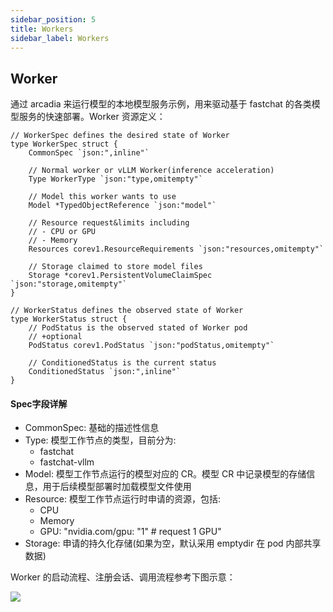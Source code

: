 ```yaml
---
sidebar_position: 5
title: Workers
sidebar_label: Workers
---
```

## Worker

通过 arcadia 来运行模型的本地模型服务示例，用来驱动基于 fastchat 的各类模型服务的快速部署。Worker 资源定义：
```golang
// WorkerSpec defines the desired state of Worker
type WorkerSpec struct {
    CommonSpec `json:",inline"`

    // Normal worker or vLLM Worker(inference acceleration)
    Type WorkerType `json:"type,omitempty"`

    // Model this worker wants to use
    Model *TypedObjectReference `json:"model"`

    // Resource request&limits including
    // - CPU or GPU
    // - Memory
    Resources corev1.ResourceRequirements `json:"resources,omitempty"`

    // Storage claimed to store model files
    Storage *corev1.PersistentVolumeClaimSpec `json:"storage,omitempty"`
}

// WorkerStatus defines the observed state of Worker
type WorkerStatus struct {
    // PodStatus is the observed stated of Worker pod
    // +optional
    PodStatus corev1.PodStatus `json:"podStatus,omitempty"`

    // ConditionedStatus is the current status
    ConditionedStatus `json:",inline"`
}
```
#### Spec字段详解
* CommonSpec: 基础的描述性信息
* Type: 模型工作节点的类型，目前分为:
    - fastchat
    - fastchat-vllm
* Model: 模型工作节点运行的模型对应的 CR。模型 CR 中记录模型的存储信息，用于后续模型部署时加载模型文件使用
* Resource: 模型工作节点运行时申请的资源，包括:
    - CPU
    - Memory
    - GPU: "nvidia.com/gpu: "1" # request 1 GPU"
* Storage: 申请的持久化存储(如果为空，默认采用 emptydir 在 pod 内部共享数据)

Worker 的启动流程、注册会话、调用流程参考下图示意：

![](./../../../../../docs/Concepts/images/2024-01-05-15-27-01.png)
